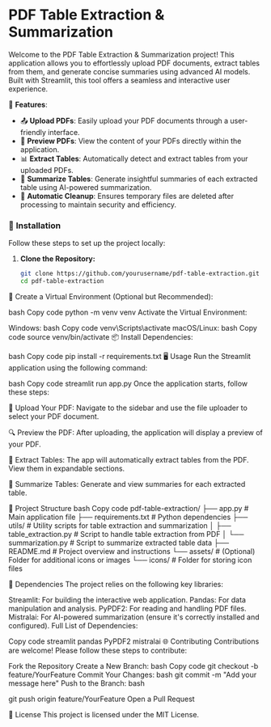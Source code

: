 # PDF Table Extraction & Summarization

Welcome to the PDF Table Extraction & Summarization project! This application allows you to effortlessly upload PDF documents, extract tables from them, and generate concise summaries using advanced AI models. Built with Streamlit, this tool offers a seamless and interactive user experience.

🚀 **Features**:
- 📤 **Upload PDFs**: Easily upload your PDF documents through a user-friendly interface.
- 👀 **Preview PDFs**: View the content of your PDFs directly within the application.
- 📊 **Extract Tables**: Automatically detect and extract tables from your uploaded PDFs.
- 📝 **Summarize Tables**: Generate insightful summaries of each extracted table using AI-powered summarization.
- 🧹 **Automatic Cleanup**: Ensures temporary files are deleted after processing to maintain security and efficiency.

### 🚀 **Installation**

Follow these steps to set up the project locally:

1. **Clone the Repository:**
   ```bash
   git clone https://github.com/yourusername/pdf-table-extraction.git
   cd pdf-table-extraction
🐍 Create a Virtual Environment (Optional but Recommended):

bash
Copy code
python -m venv venv
Activate the Virtual Environment:

Windows:
bash
Copy code
venv\Scripts\activate
macOS/Linux:
bash
Copy code
source venv/bin/activate
📦 Install Dependencies:

bash
Copy code
pip install -r requirements.txt
🖥️ Usage
Run the Streamlit application using the following command:

bash
Copy code
streamlit run app.py
Once the application starts, follow these steps:

📂 Upload Your PDF:
Navigate to the sidebar and use the file uploader to select your PDF document.

🔍 Preview the PDF:
After uploading, the application will display a preview of your PDF.

📑 Extract Tables:
The app will automatically extract tables from the PDF. View them in expandable sections.

📝 Summarize Tables:
Generate and view summaries for each extracted table.

📁 Project Structure
bash
Copy code
pdf-table-extraction/
├── app.py               # Main application file
├── requirements.txt     # Python dependencies
├── utils/               # Utility scripts for table extraction and summarization
│   ├── table_extraction.py  # Script to handle table extraction from PDF
│   └── summarization.py     # Script to summarize extracted table data
├── README.md            # Project overview and instructions
└── assets/              # (Optional) Folder for additional icons or images
    └── icons/           # Folder for storing icon files



    
🧰 Dependencies
The project relies on the following key libraries:

Streamlit: For building the interactive web application.
Pandas: For data manipulation and analysis.
PyPDF2: For reading and handling PDF files.
Mistralai: For AI-powered summarization (ensure it's correctly installed and configured).
Full List of Dependencies:

Copy code
streamlit
pandas
PyPDF2
mistralai
🌐 Contributing
Contributions are welcome! Please follow these steps to contribute:

Fork the Repository
Create a New Branch:
bash
Copy code
git checkout -b feature/YourFeature
Commit Your Changes:
bash
git commit -m "Add your message here"
Push to the Branch:
bash

git push origin feature/YourFeature
Open a Pull Request



📝 License
This project is licensed under the MIT License.

